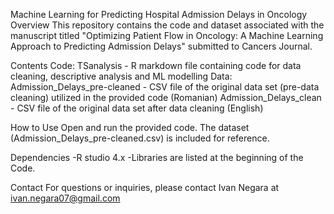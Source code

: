 Machine Learning for Predicting Hospital Admission Delays in Oncology
Overview
This repository contains the code and dataset associated with the manuscript titled "Optimizing Patient Flow in Oncology: A Machine Learning Approach to Predicting Admission Delays" submitted to Cancers Journal.

Contents
Code:
TSanalysis - R markdown file containing code for data cleaning, descriptive analysis and ML modelling
Data:
Admission_Delays_pre-cleaned - CSV file of the original data set (pre-data cleaning) utilized in the provided code (Romanian)
Admission_Delays_clean - CSV file of the original data set after data cleaning (English)

How to Use
Open and run the provided code. The dataset (Admission_Delays_pre-cleaned.csv) is included for reference.

Dependencies
-R studio 4.x
-Libraries are listed at the beginning of the Code.
 
Contact
For questions or inquiries, please contact Ivan Negara at ivan.negara07@gmail.com
